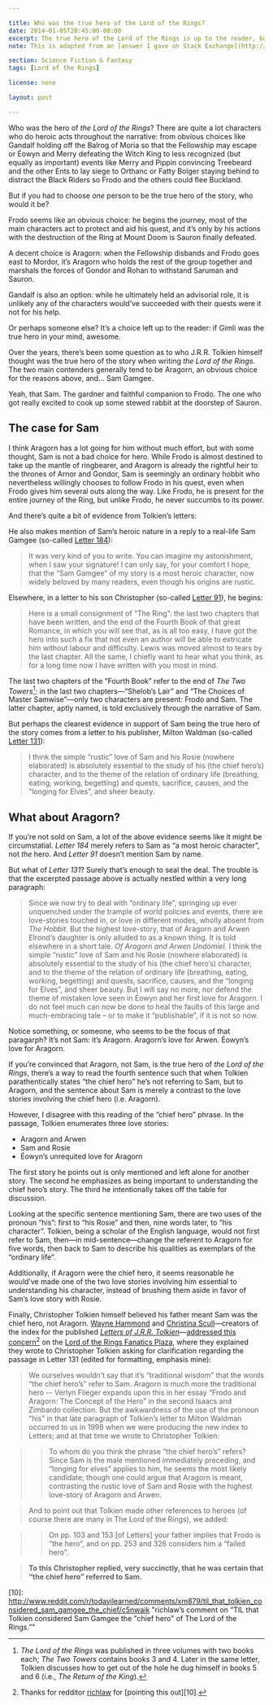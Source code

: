 ```yaml
---

title: Who was the true hero of the Lord of the Rings?
date: 2014-01-05T20:45:00-08:00
excerpt: The true hero of the Lord of the Rings is up to the reader, but J.R.R. Tolkien had someone specific in mind.
note: This is adapted from an [answer I gave on Stack Exchange](http://scifi.stackexchange.com/questions/6238/did-tolkien-really-explicitly-consider-sam-the-true-hero-of-lotr/6239#6239) in 2012.

section: Science Fiction & Fantasy
tags: [Lord of the Rings]

license: none

layout: post

---
```


Who was the hero of *the Lord of the Rings*? There are quite a lot characters who do heroic acts throughout the narrative: from obvious choices like Gandalf holding off the Balrog of Moria so that the Fellowship may escape or Éowyn and Merry defeating the Witch King to less recognized (but equally as important) events like Merry and Pippin convincing Treebeard and the other Ents to lay siege to Orthanc or Fatty Bolger staying behind to distract the Black Riders so Frodo and the others could flee Buckland.

But if you had to choose *one* person to be the true hero of the story, who would it be?

Frodo seems like an obvious choice: he begins the journey, most of the main characters act to protect and aid his quest, and it’s only by his actions with the destruction of the Ring at Mount Doom is Sauron finally defeated.

A decent choice is Aragorn: when the Fellowship disbands and Frodo goes east to Mordor, it’s Aragorn who holds the rest of the group together and marshals the forces of Gondor and Rohan to withstand Saruman and Sauron.

Gandalf is also an option: while he ultimately held an advisorial role, it is unlikely any of the characters would’ve succeeded with their quests were it not for his help.

Or perhaps someone else? It’s a choice left up to the reader: if Gimli was the true hero in your mind, awesome.

Over the years, there’s been some question as to who J.R.R. Tolkien himself thought was the true hero of the story when writing *the Lord of the Rings*. The two main contenders generally tend to be Aragorn, an obvious choice for the reasons above, and… Sam Gamgee.

Yeah, that Sam. The gardner and faithful companion to Frodo. The one who got really excited to cook up some stewed rabbit at the doorstep of Sauron.

## The case for Sam

I think Aragorn has a lot going for him without much effort, but with some thought, Sam is not a bad choice for hero. While Frodo is almost destined to take up the mantle of ringbearer, and Aragorn is already the rightful heir to the thrones of Arnor and Gondor, Sam is seemingly an ordinary hobbit who nevertheless willingly chooses to follow Frodo in his quest, even when Frodo gives him several outs along the way. Like Frodo, he is present for the entire journey of the Ring, but unlike Frodo, he never succumbs to its power.

And there’s quite a bit of evidence from Tolkien’s letters:

He also makes mention of Sam’s heroic nature in a reply to a real-life Sam Gamgee (so-called [Letter 184][1]):

> It was very kind of you to write. You can imagine my astonishment, when I saw your signature! I can only say, for your comfort I hope, that the “Sam Gamgee” of my story is a most heroic character, now widely beloved by many readers, even though his origins are rustic.

Elsewhere, in a letter to his son Christopher (so-called [Letter 91][2]), he begins:

> Here is a small consignment of “The Ring”: the last two chapters that have been written, and the end of the Fourth Book of that great Romance, in which you will see that, as is all too easy, I have got the hero into such a fix that not even an author will be able to extricate him without labour and difficulty. Lewis was moved almost to tears by the last chapter. All the same, I chiefly want to hear what you think, as for a long time now I have written with you most in mind.

The last two chapters of the “Fourth Book” refer to the end of *The Two Towers*[^1]: in the last two chapters—“Shelob’s Lair” and “The Choices of Master Samwise”—only two characters are present: Frodo and Sam. The latter chapter, aptly named, is told exclusively through the narrative of Sam.

But perhaps the clearest evidence in support of Sam being the true hero of the story comes from a letter to his publisher, Milton Waldman (so-called [Letter 131][3]):

> I think the simple “rustic” love of Sam and his Rosie (nowhere elaborated) is absolutely essential to the study of his (the chief hero’s) character, and to the theme of the relation of ordinary life (breathing, eating, working, begetting) and quests, sacrifice, causes, and the “longing for Elves”, and sheer beauty.

## What about Aragorn?

If you’re not sold on Sam, a lot of the above evidence seems like it might be circumstatial. *Letter 184* merely refers to Sam as “a most heroic character”, not *the* hero. And *Letter 91* doesn’t mention Sam by name.

But what of *Letter 131*? Surely that’s enough to seal the deal. The trouble is that the excerpted passage above is actually nestled within a very long paragraph:

> Since we now try to deal with “ordinary life”, springing up ever unquenched under the trample of world policies and events, there are love-stories touched in, or love in different modes, wholly absent from *The Hobbit*. But the highest love-story, that of Aragorn and Arwen Elrond‘s daughter is only alluded to as a known thing. It is told elsewhere in a short tale. *Of Aragorn and Arwen Undómiel.* I think the simple “rustic” love of Sam and his Rosie (nowhere elaborated) is absolutely essential to the study of his (the chief hero’s) character, and to the theme of the relation of ordinary life (breathing, eating, working, begetting) and quests, sacrifice, causes, and the “longing for Elves”, and sheer beauty. But I will say no more, nor defend the theme of mistaken love seen in Éowyn and her first love for Aragorn. I do not feel much can now be done to heal the faults of this large and much-embracing tale – or to make it “publishable”, if it is not so now.

Notice something, or someone, who seems to be the focus of that paragarph? It’s not Sam: it’s Aragorn. Aragorn’s love for Arwen. Éowyn’s love for Aragorn.

If you’re convinced that Aragorn, not Sam, is the true hero of *the Lord of the Rings*, there’s a way to read the fourth sentence such that when Tolkien parathentically states “the chief hero” he’s not referring to Sam, but to Aragorn, and the sentence about Sam is merely a contrast to the love stories involving the chief hero (i.e. Aragorn).

However, I disagree with this reading of the “chief hero” phrase. In the passage, Tolkien enumerates three love stories:

* Aragorn and Arwen
* Sam and Rosie
* Éowyn’s unrequited love for Aragorn

The first story he points out is only mentioned and left alone for another story. The second he emphasizes as being important to understanding the chief hero’s story. The third he intentionally takes off the table for discussion.

Looking at the specific sentence mentioning Sam, there are two uses of the pronoun “his”: first to “his Rosie” and then, nine words later, to “his character”. Tolkien, being a scholar of the English language, would not first refer to Sam, then—in mid-sentence—change the referent to Aragorn for five words, then back to Sam to describe his qualities as exemplars of the “ordinary life”.

Additionally, if Aragorn were the chief hero, it seems reasonable he would’ve made one of the two love stories involving him essential to understanding his character, instead of brushing them aside in favor of Sam’s love story with Rosie.

Finally, Christopher Tolkien himself believed his father meant Sam was the chief hero, not Aragorn. [Wayne Hammond][4] and [Christina Scull][5]—creators of the index for the published [*Letters of J.R.R. Tolkien*][6]—[addressed this concern][7][^2] on the [Lord of the Rings Fanatics Plaza][8], where they explained they wrote to Christopher Tolkien asking for clarification regarding the passage in Letter 131 (edited for formatting, emphasis mine):

> We ourselves wouldn’t say that it’s “traditional wisdom” that the words “the chief hero’s” refer to Sam. Aragorn is much more the traditional hero -- Verlyn Flieger expands upon this in her essay “Frodo and Aragorn: The Concept of the Hero” in the second Isaacs and Zimbardo collection. But the awkwardness of the use of the pronoun “his” in that late paragraph of Tolkien’s letter to Milton Waldman occurred to us in 1998 when we were producing the new index to Letters; and at that time we wrote to Christopher Tolkien:

> > To whom do you think the phrase “the chief hero’s” refers? Since Sam is the male mentioned immediately preceding, and “longing for elves” applies to him, he seems the most likely candidate; though one could argue that Aragorn is meant, contrasting the rustic love of Sam and Rosie with the highest love-story of Aragorn and Arwen.

> And to point out that Tolkien made other references to heroes (of course there are many in The Lord of the Rings), we added:

> > On pp. 103 and 153 [of Letters] your father implies that Frodo is “the hero”, and on pp. 253 and 326 considers him a “failed hero”.

> **To this Christopher replied, very succinctly, that he was certain that “the chief hero” referred to Sam.**

[^1]: *The Lord of the Rings* was published in three volumes with two books each; *The Two Towers* contains books 3 and 4. Later in the same letter, Tolkien discusses how to get out of the hole he dug himself in books 5 and 6 (i.e., *The Return of the King*).
[^2]: Thanks for redditor [richlaw][9] for [pointing this out][10].

[1]: http://tolkiengateway.net/wiki/Letter_184 "Tolkien Gateway article on Letter 184"
[2]: http://tolkiengateway.net/wiki/Letter_91 "Tolkien Gateway article on Letter 91"
[3]: http://tolkiengateway.net/wiki/Letter_131 "Tolkien Gateway article on Letter 131"
[4]: http://tolkiengateway.net/wiki/Wayne_G._Hammond "Tolkien Gateway article on Wayne Hammond"
[5]: http://tolkiengateway.net/wiki/Christina_Scull "Tolkien Gateway article on Christina Scull"
[6]: http://tolkiengateway.net/wiki/The_Letters_of_J.R.R._Tolkien "Tolkien Gateway article on “The Letters of J.R.R. Tolkien”"
[7]: http://www.lotrplaza.com/forum/forum_posts.asp?TID=244017&PID=7497370#7497370 "Tolkien’s “chief hero”"
[8]: http://www.lotrplaza.com/forum/default.asp "The Lord of the Rings Fanatics Plaza website"
[9]: http://www.reddit.com/user/richlaw "Overview for richlaw"
[10]: http://www.reddit.com/r/todayilearned/comments/xm879/til_that_tolkien_considered_sam_gamgee_the_chief/c5nwaik "richlaw’s comment on “TIL that Tolkien considered Sam Gamgee the "chief hero" of The Lord of the Rings.”"
